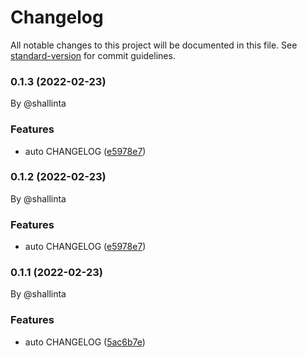 # Changelog

All notable changes to this project will be documented in this file. See [standard-version](https://github.com/conventional-changelog/standard-version) for commit guidelines.

### 0.1.3 (2022-02-23)

By @shallinta

### Features

* auto CHANGELOG ([e5978e7](https://github.com/shallinta/auto-changelog-demo/commit/e5978e74df553e1ed2fca57a718dbfbb9cdec4bf))

### 0.1.2 (2022-02-23)

By @shallinta

### Features

* auto CHANGELOG ([e5978e7](https://github.com/shallinta/auto-changelog-demo/commit/e5978e74df553e1ed2fca57a718dbfbb9cdec4bf))

### 0.1.1 (2022-02-23)

By @shallinta

### Features

* auto CHANGELOG ([5ac6b7e](https://github.com/shallinta/auto-changelog-demo/commit/5ac6b7ee3bd3b4f72a74798c95af45a1a6db3495))
